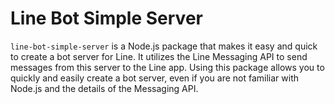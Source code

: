 # Line Bot Simple Server

`line-bot-simple-server` is a Node.js package that makes it easy and quick to create a bot server for Line. It utilizes the Line Messaging API to send messages from this server to the Line app. Using this package allows you to quickly and easily create a bot server, even if you are not familiar with Node.js and the details of the Messaging API.